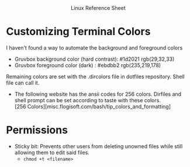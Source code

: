 <center>
Linux Reference Sheet
</center>

# Customizing Terminal Colors

I haven't found a way to automate the background and foreground colors  

* Gruvbox background color (hard contrast): #1d2021 rgb(29,32,33)
* Gruvbox foreground color (dark) : #ebdbb2 rgb(235,219,178)

Remaining colors are set with the .dircolors file in dotfiles repository. Shell
file can call it.

* The following website has the ansii codes for 256 colors. Dirfiles and shell
prompt can be set according to taste with these colors.  
[256 Colors][misc.flogisoft.com/bash/tip_colors_and_formatting]

# Permissions
* Sticky bit: Prevents other users from deleting unowned files while still
allowing them to edit said files.
    * `chmod +t <filename>`


